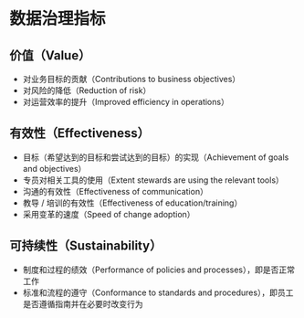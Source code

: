 # 数据治理指标

## 价值（Value）

- 对业务目标的贡献（Contributions to business objectives）
- 对风险的降低（Reduction of risk）
- 对运营效率的提升（Improved efficiency in operations）

## 有效性（Effectiveness）

- 目标（希望达到的目标和尝试达到的目标）的实现（Achievement of goals and objectives）
- 专员对相关工具的使用（Extent stewards are using the relevant tools）
- 沟通的有效性（Effectiveness of communication）
- 教导 / 培训的有效性（Effectiveness of education/training）
- 采用变革的速度（Speed of change adoption）

## 可持续性（Sustainability）

- 制度和过程的绩效（Performance of policies and processes），即是否正常工作
- 标准和流程的遵守（Conformance to standards and procedures），即员工是否遵循指南并在必要时改变行为